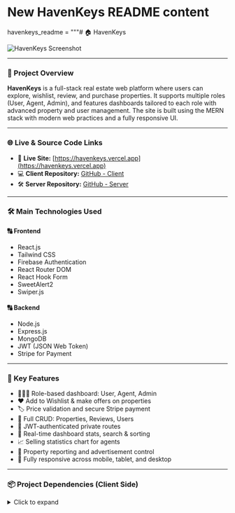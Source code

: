 # New HavenKeys README content

havenkeys_readme = """# 🏠 HavenKeys

![HavenKeys Screenshot](https://i.postimg.cc/CMZttcGK/Screenshot-2025-06-25-053132.png)

---

### 📜 Project Overview

**HavenKeys** is a full-stack real estate web platform where users can explore, wishlist, review, and purchase properties. It supports multiple roles (User, Agent, Admin), and features dashboards tailored to each role with advanced property and user management. The site is built using the MERN stack with modern web practices and a fully responsive UI.

---

### 🌐 Live & Source Code Links

- 🔗 **Live Site:** [https://havenkeys.vercel.app](https://havenkeys.vercel.app)
- 💻 **Client Repository:** [GitHub - Client](https://github.com/reazulislam1487/havenkeys-client)
- 🛠️ **Server Repository:** [GitHub - Server](https://github.com/reazulislam1487/havenkeys-server)

---

### 🛠️ Main Technologies Used

#### 🔠 **Frontend**

- React.js
- Tailwind CSS
- Firebase Authentication
- React Router DOM
- React Hook Form
- SweetAlert2
- Swiper.js

#### 🔠 **Backend**

- Node.js
- Express.js
- MongoDB
- JWT (JSON Web Token)
- Stripe for Payment

---

### 🚀 Key Features

- 🧑‍🤝‍🧑 Role-based dashboard: User, Agent, Admin
- ❤️ Add to Wishlist & make offers on properties
- 🏷️ Price validation and secure Stripe payment
- 🧾 Full CRUD: Properties, Reviews, Users
- 🔐 JWT-authenticated private routes
- 🧮 Real-time dashboard stats, search & sorting
- 📈 Selling statistics chart for agents
- 📢 Property reporting and advertisement control
- 📱 Fully responsive across mobile, tablet, and desktop

---

### 📦 Project Dependencies (Client Side)

<details>
<summary>Click to expand</summary>

````json
"dependencies": {
  "axios": "^1.5.0",
  "firebase": "^11.0.0",
  "jwt-decode": "^3.1.2",
  "react": "^18.2.0",
  "react-dom": "^18.2.0",
  "react-icons": "^5.0.0",
  "react-router-dom": "^6.4.0",
  "react-hook-form": "^7.43.1",
  "sweetalert2": "^11.4.8",
  "swiper": "^9.0.0",
  "recharts": "^2.5.0",
  "tanstack/react-query": "^4.29.2",
  "stripe": "^11.0.0"
}

```

</details>

---

### 💻 Getting Started (Run Locally)

#### 📁 Clone and install client:

```bash
git clone https://github.com/Programming-Hero-Web-Course4/b11a11-client-side-reazulislam1487-1.git
cd b11a11-client-side-reazulislam1487-1
npm install
npm run dev
```

#### 📁 Clone and install server:

```bash
git clone https://github.com/Programming-Hero-Web-Course4/b11a11-server-side-reazulislam1487-1.git
cd b11a11-server-side-reazulislam1487-1
npm install
npm start
```

---

### 🔐 Environment Variable Setup

#### 🔠 Client `.env` file:

```
VITE_FIREBASE_API_KEY=your_firebase_api_key
VITE_API_URL=http://localhost:5000
```

#### 🔠 Server `.env` file:

```
PORT=5000
DB_URL=your_mongodb_connection_string
JWT_SECRET=your_jwt_secret
```

---
````
